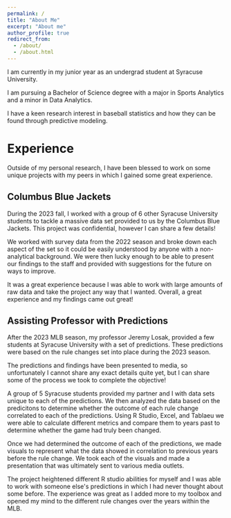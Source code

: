 ```yaml
---
permalink: /
title: "About Me"
excerpt: "About me"
author_profile: true
redirect_from: 
  - /about/
  - /about.html
---
```


I am currently in my junior year as an undergrad student at Syracuse University. 

I am pursuing a Bachelor of Science degree with a major in Sports Analytics and a minor in Data Analytics.

I have a keen research interest in baseball statistics and how they can be found through predictive modeling.
 
  

Experience
======
Outside of my personal research, I have been blessed to work on some unique projects with my peers in which I gained some great experience. 

 
## Columbus Blue Jackets
During the 2023 fall, I worked with a group of 6 other Syracuse University students to tackle a massive data set provided to us by the Columbus Blue Jackets. This project was confidential, however I can share a few details!

We worked with survey data from the 2022 season and broke down each aspect of the set so it could be easily understood by anyone with a non-analytical background. We were then lucky enough to be able to present our findings to the staff and provided with suggestions for the future on ways to improve. 

It was a great experience because I was able to work with large amounts of raw data and take the project any way that I wanted. Overall, a great experience and my findings came out great!


 

## Assisting Professor with Predictions
After the 2023 MLB season, my professor Jeremy Losak, provided a few students at Syracuse University with a set of predictions. These predictions were based on the rule changes set into place during the 2023 season. 

The predictions and findings have been presented to media, so unfortunately I cannot share any exact details quite yet, but I can share some of the process we took to complete the objective!

A group of 5 Syracuse students provided my partner and I with data sets unique to each of the predictions. We then analyzed the data based on the predicitons to determine whether the outcome of each rule change correlated to each of the predictions. Using R Studio, Excel, and Tablaeu we were able to calculate different metrics and compare them to years past to determine whether the game had truly been changed. 

Once we had determined the outcome of each of the predictions, we made visuals to represent what the data showed in correlation to previous years before the rule change. We took each of the visuals and made a presentation that was ultimately sent to various media outlets. 

The project heightened different R studio abilities for myself and I was able to work with someone else's predictions in which I had never thought about some before. The experience was great as I added more to my toolbox and opened my mind to the different rule changes over the years within the MLB. 
